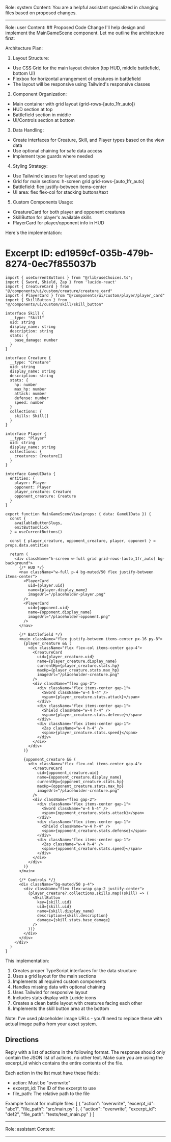 Role: system
Content: You are a helpful assistant specialized in changing files based on proposed changes.
__________________
Role: user
Content: ## Proposed Code Change
I'll help design and implement the MainGameScene component. Let me outline the architecture first:

Architecture Plan:

1. Layout Structure:
- Use CSS Grid for the main layout division (top HUD, middle battlefield, bottom UI)
- Flexbox for horizontal arrangement of creatures in battlefield
- The layout will be responsive using Tailwind's responsive classes

2. Component Organization:
- Main container with grid layout (grid-rows-[auto_1fr_auto])
- HUD section at top
- Battlefield section in middle
- UI/Controls section at bottom

3. Data Handling:
- Create interfaces for Creature, Skill, and Player types based on the view data
- Use optional chaining for safe data access
- Implement type guards where needed

4. Styling Strategy:
- Use Tailwind classes for layout and spacing
- Grid for main sections: h-screen grid grid-rows-[auto_1fr_auto]
- Battlefield: flex justify-between items-center
- UI area: flex flex-col for stacking buttons/text

5. Custom Components Usage:
- CreatureCard for both player and opponent creatures
- SkillButton for player's available skills
- PlayerCard for player/opponent info in HUD

Here's the implementation:

# Excerpt ID: ed1959cf-035b-479b-8274-0ec7f855037b
```tsx main_game/templates/MainGameScene.tsx
import { useCurrentButtons } from "@/lib/useChoices.ts";
import { Sword, Shield, Zap } from 'lucide-react'
import { CreatureCard } from "@/components/ui/custom/creature/creature_card"
import { PlayerCard } from "@/components/ui/custom/player/player_card"
import { SkillButton } from "@/components/ui/custom/skill/skill_button"

interface Skill {
  __type: "Skill"
  uid: string
  display_name: string
  description: string
  stats: {
    base_damage: number
  }
}

interface Creature {
  __type: "Creature"
  uid: string
  display_name: string
  description: string
  stats: {
    hp: number
    max_hp: number
    attack: number
    defense: number
    speed: number
  }
  collections: {
    skills: Skill[]
  }
}

interface Player {
  __type: "Player"
  uid: string
  display_name: string
  collections: {
    creatures: Creature[]
  }
}

interface GameUIData {
  entities: {
    player: Player
    opponent: Player
    player_creature: Creature
    opponent_creature: Creature
  }
}

export function MainGameSceneView(props: { data: GameUIData }) {
  const {
    availableButtonSlugs,
    emitButtonClick
  } = useCurrentButtons()

  const { player_creature, opponent_creature, player, opponent } = props.data.entities

  return (
    <div className="h-screen w-full grid grid-rows-[auto_1fr_auto] bg-background">
      {/* HUD */}
      <nav className="w-full p-4 bg-muted/50 flex justify-between items-center">
        <PlayerCard
          uid={player.uid}
          name={player.display_name}
          imageUrl="/placeholder-player.png"
        />
        <PlayerCard
          uid={opponent.uid}
          name={opponent.display_name}
          imageUrl="/placeholder-opponent.png"
        />
      </nav>

      {/* Battlefield */}
      <main className="flex justify-between items-center px-16 py-8">
        {player_creature && (
          <div className="flex flex-col items-center gap-4">
            <CreatureCard
              uid={player_creature.uid}
              name={player_creature.display_name}
              currentHp={player_creature.stats.hp}
              maxHp={player_creature.stats.max_hp}
              imageUrl="/placeholder-creature.png"
            />
            <div className="flex gap-2">
              <div className="flex items-center gap-1">
                <Sword className="w-4 h-4" />
                <span>{player_creature.stats.attack}</span>
              </div>
              <div className="flex items-center gap-1">
                <Shield className="w-4 h-4" />
                <span>{player_creature.stats.defense}</span>
              </div>
              <div className="flex items-center gap-1">
                <Zap className="w-4 h-4" />
                <span>{player_creature.stats.speed}</span>
              </div>
            </div>
          </div>
        )}

        {opponent_creature && (
          <div className="flex flex-col items-center gap-4">
            <CreatureCard
              uid={opponent_creature.uid}
              name={opponent_creature.display_name}
              currentHp={opponent_creature.stats.hp}
              maxHp={opponent_creature.stats.max_hp}
              imageUrl="/placeholder-creature.png"
            />
            <div className="flex gap-2">
              <div className="flex items-center gap-1">
                <Sword className="w-4 h-4" />
                <span>{opponent_creature.stats.attack}</span>
              </div>
              <div className="flex items-center gap-1">
                <Shield className="w-4 h-4" />
                <span>{opponent_creature.stats.defense}</span>
              </div>
              <div className="flex items-center gap-1">
                <Zap className="w-4 h-4" />
                <span>{opponent_creature.stats.speed}</span>
              </div>
            </div>
          </div>
        )}
      </main>

      {/* Controls */}
      <div className="bg-muted/50 p-4">
        <div className="flex flex-wrap gap-2 justify-center">
          {player_creature?.collections.skills.map((skill) => (
            <SkillButton
              key={skill.uid}
              uid={skill.uid}
              name={skill.display_name}
              description={skill.description}
              damage={skill.stats.base_damage}
            />
          ))}
        </div>
      </div>
    </div>
  )
}
```

This implementation:
1. Creates proper TypeScript interfaces for the data structure
2. Uses a grid layout for the main sections
3. Implements all required custom components
4. Handles missing data with optional chaining
5. Uses Tailwind for responsive layout
6. Includes stats display with Lucide icons
7. Creates a clean battle layout with creatures facing each other
8. Implements the skill button area at the bottom

Note: I've used placeholder image URLs - you'll need to replace these with actual image paths from your asset system.

## Directions
Reply with a list of actions in the following format. The response should only contain the JSON list of actions, no other text.
Make sure you are using the excerpt_id which contains the entire contents of the file.

Each action in the list must have these fields:
- action: Must be "overwrite"
- excerpt_id: The ID of the excerpt to use
- file_path: The relative path to the file

Example format for multiple files:
[
    {
        "action": "overwrite",
        "excerpt_id": "abc1",
        "file_path": "src/main.py"
    },
    {
        "action": "overwrite",
        "excerpt_id": "def2",
        "file_path": "tests/test_main.py"
    }
]
__________________
Role: assistant
Content: 
__________________
